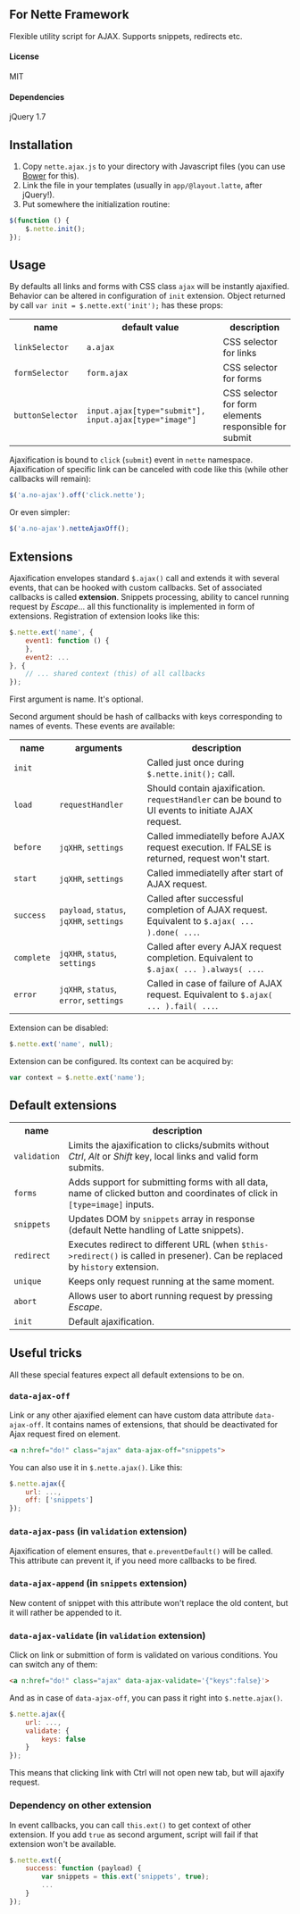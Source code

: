 ## For Nette Framework

Flexible utility script for AJAX. Supports snippets, redirects etc.

#### License

MIT

#### Dependencies

jQuery 1.7

## Installation

1. Copy `nette.ajax.js` to your directory with Javascript files (you can use [Bower](http://bower.io/) for this).
2. Link the file in your templates (usually in `app/@layout.latte`, after jQuery!).
3. Put somewhere the initialization routine:

```js
$(function () {
	$.nette.init();
});
```

## Usage

By defaults all links and forms with CSS class `ajax` will be instantly ajaxified. Behavior can be altered in configuration of `init` extension. Object returned by call `var init = $.nette.ext('init');` has these props:

<table>
	<tr>
		<th>name</th>
		<th>default value</th>
		<th>description</th>
	</tr>
	<tr>
		<td><code>linkSelector</code></td>
		<td><code>a.ajax</code></td>
		<td>CSS selector for links</td>
	</tr>
	<tr>
		<td><code>formSelector</code></td>
		<td><code>form.ajax</code></td>
		<td>CSS selector for forms</td>
	</tr>
	<tr>
		<td><code>buttonSelector</code></td>
		<td><code>input.ajax[type="submit"], input.ajax[type="image"]</code></td>
		<td>CSS selector for form elements responsible for submit</td>
	</tr>
</table>

Ajaxification is bound to `click` (`submit`) event in `nette` namespace. Ajaxification of specific link can be canceled with code like this (while other callbacks will remain):

```js
$('a.no-ajax').off('click.nette');
```

Or even simpler:

```js
$('a.no-ajax').netteAjaxOff();
```

## Extensions

Ajaxification envelopes standard `$.ajax()` call and extends it with several events, that can be hooked with custom callbacks. Set of associated callbacks is called **extension**. Snippets processing, ability to cancel running request by *Escape*... all this functionality is implemented in form of extensions. Registration of extension looks like this:

```js
$.nette.ext('name', {
    event1: function () {
    },
    event2: ...
}, {
    // ... shared context (this) of all callbacks
});
```

First argument is name. It's optional.

Second argument should be hash of callbacks with keys corresponding to names of events. These events are available:

<table>
	<tr>
		<th>name</th>
		<th>arguments</th>
		<th>description</th>
	</tr>
	<tr>
		<td><code>init</code></td>
		<td></td>
		<td>Called just once during <code>$.nette.init();</code> call.</td>
	</tr>
	<tr>
		<td><code>load</code></td>
		<td><code>requestHandler</code></td>
		<td>Should contain ajaxification. <code>requestHandler</code> can be bound to UI events to initiate AJAX request.</td>
	</tr>
	<tr>
		<td><code>before</code></td>
		<td><code>jqXHR</code>, <code>settings</code></td>
		<td>Called immediatelly before AJAX request execution. If FALSE is returned, request won't start.</td>
	</tr>
	<tr>
		<td><code>start</code></td>
		<td><code>jqXHR</code>, <code>settings</code></td>
		<td>Called immediatelly after start of AJAX request.</td>
	</tr>
	<tr>
		<td><code>success</code></td>
		<td><code>payload</code>, <code>status</code>, <code>jqXHR</code>, <code>settings</code></td>
		<td>Called after successful completion of AJAX request. Equivalent to <code>$.ajax( ... ).done( ...</code>.</td>
	</tr>
	<tr>
		<td><code>complete</code></td>
		<td><code>jqXHR</code>, <code>status</code>, <code>settings</code></td>
		<td>Called after every AJAX request completion. Equivalent to <code>$.ajax( ... ).always( ...</code>.</td>
	</tr>
	<tr>
		<td><code>error</code></td>
		<td><code>jqXHR</code>, <code>status</code>, <code>error</code>, <code>settings</code></td>
		<td>Called in case of failure of AJAX request. Equivalent to <code>$.ajax( ... ).fail( ...</code>.</td>
	</tr>
</table>

Extension can be disabled:

```js
$.nette.ext('name', null);
```

Extension can be configured. Its context can be acquired by:

```js
var context = $.nette.ext('name');
```

## Default extensions

<table>
	<tr>
		<th>name</th>
		<th>description</th>
	</tr>
	<tr>
		<td><code>validation</code></td>
		<td>Limits the ajaxification to clicks/submits without <em>Ctrl</em>, <em>Alt</em> or <em>Shift</em> key, local links and valid form submits.</td>
	</tr>
	<tr>
		<td><code>forms</code></td>
		<td>Adds support for submitting forms with all data, name of clicked button and coordinates of click in <code>[type=image]</code> inputs.</td>
	</tr>
	<tr>
		<td><code>snippets</code></td>
		<td>Updates DOM by <code>snippets</code> array in response (default Nette handling of Latte snippets).</td>
	</tr>
	<tr>
		<td><code>redirect</code></td>
		<td>Executes redirect to different URL (when <code>$this->redirect()</code> is called in presener). Can be replaced by <code>history</code> extension.</td>
	</tr>
	<tr>
		<td><code>unique</code></td>
		<td>Keeps only request running at the same moment.</td>
	</tr>
	<tr>
		<td><code>abort</code></td>
		<td>Allows user to abort running request by pressing <em>Escape</em>.</td>
	</tr>
	<tr>
		<td><code>init</code></td>
		<td>Default ajaxification.</td>
	</tr>
</table>

## Useful tricks

All these special features expect all default extensions to be on.

### `data-ajax-off`

Link or any other ajaxified element can have custom data attribute `data-ajax-off`. It contains names of extensions, that should be deactivated for Ajax request fired on element.

```html
<a n:href="do!" class="ajax" data-ajax-off="snippets">
```

You can also use it in `$.nette.ajax()`. Like this:

```js
$.nette.ajax({
	url: ...,
	off: ['snippets']
});
```

### `data-ajax-pass` (in `validation` extension)

Ajaxification of element ensures, that `e.preventDefault()` will be called. This attribute can prevent it, if you need more callbacks to be fired.

### `data-ajax-append` (in `snippets` extension)

New content of snippet with this attribute won't replace the old content, but it will rather be appended to it.

### `data-ajax-validate` (in `validation` extension)

Click on link or submittion of form is validated on various conditions. You can switch any of them:

```html
<a n:href="do!" class="ajax" data-ajax-validate='{"keys":false}'>
```

And as in case of `data-ajax-off`, you can pass it right into `$.nette.ajax()`.

```js
$.nette.ajax({
	url: ...,
	validate: {
		keys: false
	}
});
```

This means that clicking link with Ctrl will not open new tab, but will ajaxify request.

### Dependency on other extension

In event callbacks, you can call `this.ext()` to get context of other extension. If you add `true` as second argument, script will fail if that extension won't be available.

```js
$.nette.ext({
	success: function (payload) {
		var snippets = this.ext('snippets', true);
		...
	}
});
```
